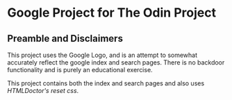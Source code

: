 <h1>Google Project for The Odin Project</h1>
<h2>Preamble and Disclaimers</h2>
This project uses the Google Logo, and is an attempt to somewhat accurately reflect the google index and search pages. There is no backdoor functionality and is purely an educational exercise.

This project contains both the index and search pages and also uses *HTMLDoctor's reset css*.